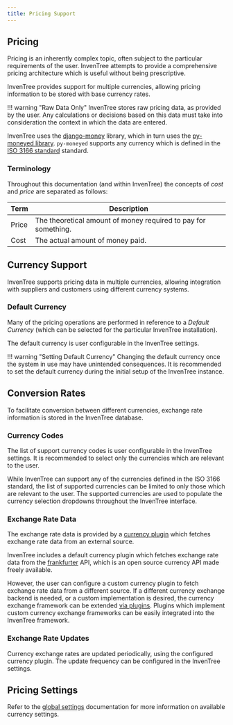```yaml
---
title: Pricing Support
---
```


## Pricing

Pricing is an inherently complex topic, often subject to the particular requirements of the user. InvenTree attempts to provide a comprehensive pricing architecture which is useful without being prescriptive.

InvenTree provides support for multiple currencies, allowing pricing information to be stored with base currency rates.

!!! warning "Raw Data Only"
    InvenTree stores raw pricing data, as provided by the user. Any calculations or decisions based on this data must take into consideration the context in which the data are entered.

InvenTree uses the [django-money](https://github.com/django-money/django-money) library, which in turn uses the [py-moneyed library](https://py-moneyed.readthedocs.io/en/latest/index.html). `py-moneyed` supports any currency which is defined in the [ISO 3166 standard](https://en.wikipedia.org/wiki/List_of_ISO_3166_country_codes) standard.


### Terminology

Throughout this documentation (and within InvenTree) the concepts of *cost* and *price* are separated as follows:

| Term | Description |
| --- | --- |
| Price | The theoretical amount of money required to pay for something. |
| Cost | The actual amount of money paid. |


## Currency Support

InvenTree supports pricing data in multiple currencies, allowing integration with suppliers and customers using different currency systems.

### Default Currency

Many of the pricing operations are performed in reference to a *Default Currency* (which can be selected for the particular InvenTree installation).

The default currency is user configurable in the InvenTree settings.

!!! warning "Setting Default Currency"
    Changing the default currency once the system in use may have unintended consequences. It is recommended to set the default currency during the initial setup of the InvenTree instance.

## Conversion Rates

To facilitate conversion between different currencies, exchange rate information is stored in the InvenTree database.

### Currency Codes

The list of support currency codes is user configurable in the InvenTree settings. It is recommended to select only the currencies which are relevant to the user.

While InvenTree can support any of the currencies defined in the ISO 3166 standard, the list of supported currencies can be limited to only those which are relevant to the user. The supported currencies are used to populate the currency selection dropdowns throughout the InvenTree interface.


### Exchange Rate Data

The exchange rate data is provided by a [currency plugin](../plugins/mixins/currency.md) which fetches exchange rate data from an external source.

InvenTree includes a default currency plugin which fetches exchange rate data from the [frankfurter](https://frankfurter.dev/) API, which is an open source currency API made freely available.

However, the user can configure a custom currency plugin to fetch exchange rate data from a different source. If a different currency exchange backend is needed, or a custom implementation is desired, the currency exchange framework can be extended [via plugins](../plugins/mixins/currency.md). Plugins which implement custom currency exchange frameworks can be easily integrated into the InvenTree framework.

### Exchange Rate Updates

Currency exchange rates are updated periodically, using the configured currency plugin. The update frequency can be configured in the InvenTree settings.

## Pricing Settings

Refer to the [global settings](../settings/global.md#pricing-and-currency) documentation for more information on available currency settings.
